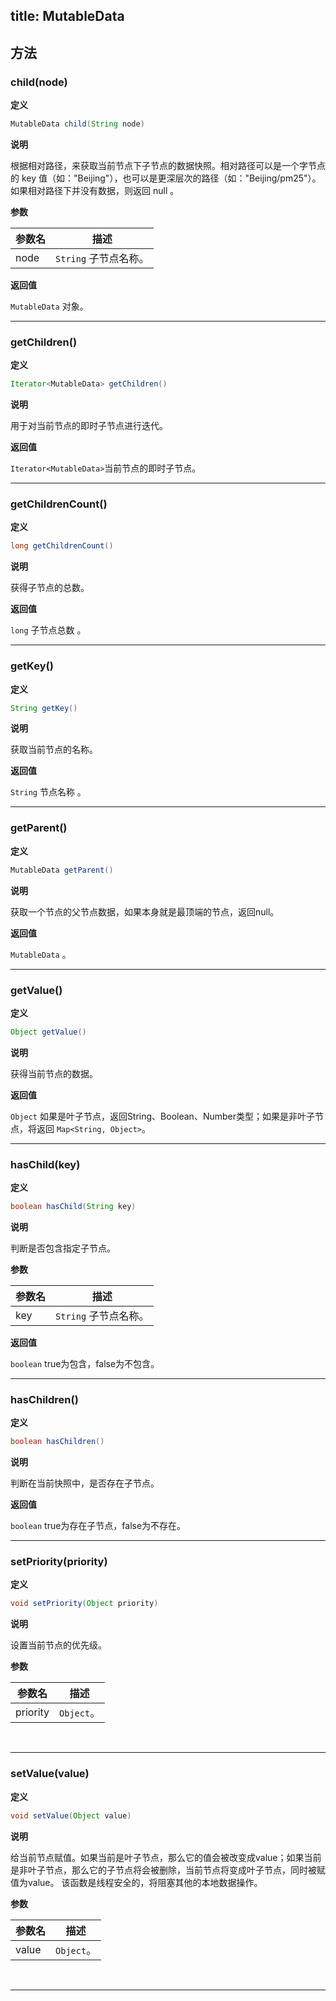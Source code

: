 title:  MutableData
---

## 方法

### child(node)
**定义**

```java
MutableData child(String node)
```

**说明**

根据相对路径，来获取当前节点下子节点的数据快照。相对路径可以是一个字节点的 key 值（如："Beijing"），也可以是更深层次的路径（如："Beijing/pm25"）。
如果相对路径下并没有数据，则返回 null 。

**参数**


参数名 | 描述
--- | ---
node | `String`  子节点名称。

**返回值**

`MutableData` 对象。
</br>

---
### getChildren()
**定义**

```java
Iterator<MutableData> getChildren()
```

**说明**

用于对当前节点的即时子节点进行迭代。

**返回值**

`Iterator<MutableData>`当前节点的即时子节点。
</br>

---
### getChildrenCount()
**定义**

```java
long getChildrenCount()
```

**说明**

获得子节点的总数。

**返回值**

`long` 子节点总数 。
</br>

---
### getKey()
**定义**

```java
String getKey()
```

**说明**

获取当前节点的名称。

**返回值**

`String` 节点名称 。
</br>

---
### getParent()
**定义**

```java
MutableData getParent()
```

**说明**

获取一个节点的父节点数据，如果本身就是最顶端的节点，返回null。

**返回值**

`MutableData` 。
</br>

---
### getValue()
**定义**

```java
Object getValue()
```

**说明**

获得当前节点的数据。

**返回值**

`Object` 如果是叶子节点，返回String、Boolean、Number类型；如果是非叶子节点，将返回 `Map<String, Object>`。
</br>

---
### hasChild(key)
**定义**

```java
boolean hasChild(String key)
```

**说明**

判断是否包含指定子节点。

**参数**

参数名 | 描述
--- | ---
key | `String`  子节点名称。

**返回值**

`boolean` true为包含，false为不包含。
</br>

---
### hasChildren()
**定义**

```java
boolean hasChildren()
```

**说明**

判断在当前快照中，是否存在子节点。

**返回值**

`boolean` true为存在子节点，false为不存在。
</br>

---
### setPriority(priority)
**定义**

```java
void setPriority(Object priority)
```

**说明**

设置当前节点的优先级。

**参数**

参数名 | 描述
--- | ---
priority | `Object`。

</br>

---
### setValue(value)
**定义**

```java
void setValue(Object value)
```

**说明**

给当前节点赋值。如果当前是叶子节点，那么它的值会被改变成value；如果当前是非叶子节点，那么它的子节点将会被删除，当前节点将变成叶子节点，同时被赋值为value。
该函数是线程安全的，将阻塞其他的本地数据操作。

**参数**

参数名 | 描述
--- | ---
value | `Object`。

</br>

---
